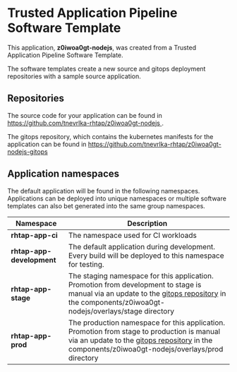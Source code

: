 # Trusted Application Pipeline Software Template

This application, **z0iwoa0gt-nodejs**, was created from a Trusted Application Pipeline Software Template.

The software templates create a new source and gitops deployment repositories with a sample source application. 

## Repositories

The source code for your application can be found in [https://github.com/tnevrlka-rhtap/z0iwoa0gt-nodejs ](https://github.com/tnevrlka-rhtap/z0iwoa0gt-nodejs ).
 
The gitops repository, which contains the kubernetes manifests for the application can be found in 
[https://github.com/tnevrlka-rhtap/z0iwoa0gt-nodejs-gitops ](https://github.com/tnevrlka-rhtap/z0iwoa0gt-nodejs-gitops ) 

## Application namespaces 

The default application will be found in the following namespaces. Applications can be deployed into unique namespaces or multiple software templates can also bet generated into the same group namespaces.  

|  Namespace   |  Description   |  
| -------- | -------- |
| **rhtap-app-ci** | The namespace used for CI workloads |
| **rhtap-app-development** | The default application during development. Every build will be deployed to this namespace for testing. |
| **rhtap-app-stage** | The staging namespace for this application. Promotion from development to stage is manual via an update to the [gitops repository](https://github.com/tnevrlka-rhtap/z0iwoa0gt-nodejs-gitops ) in the components/z0iwoa0gt-nodejs/overlays/stage directory |
| **rhtap-app-prod** | The production namespace for this application. Promotion from stage to production is manual via an update to the [gitops repository](https://github.com/tnevrlka-rhtap/z0iwoa0gt-nodejs-gitops ) in the components/z0iwoa0gt-nodejs/overlays/prod directory |